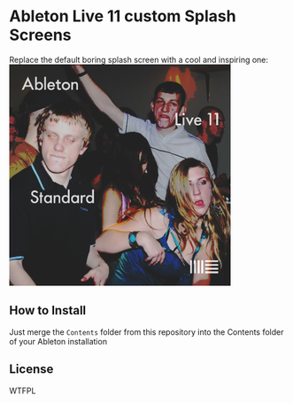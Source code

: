 # Ableton Live 11 custom Splash Screens
Replace the default boring splash screen with a cool and inspiring one: \
<img src="Contents/App-Resources/Graphics/Large/StandardSplash.png" width=400 alt="Custom Splash Screen">

## How to Install
Just merge the `Contents` folder from this repository into the Contents folder of your Ableton installation

## License
WTFPL
